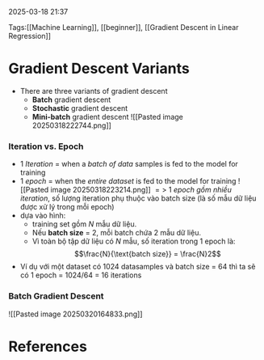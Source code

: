 2025-03-18 21:37


Tags:[[Machine Learning]], [[beginner]], [[Gradient Descent in Linear Regression]]

# Gradient Descent Variants

- There are three variants of gradient descent
	- **Batch** gradient descent
	- **Stochastic** gradient descent
	- **Mini-batch** gradient descent
![[Pasted image 20250318222744.png]]

### Iteration vs. Epoch
- 1 *Iteration* = when a *batch of data* samples is fed to the model for training
- 1 *epoch* = when the *entire dataset* is fed to the model for training
![[Pasted image 20250318223214.png]]
$=>$ 1 *epoch gồm nhiều iteration*, số lượng iteration phụ thuộc vào batch size (là số mẫu dữ liệu được xử lý trong mỗi epoch)
- dựa vào hình:
	- training set gồm $N$ mẫu dữ liệu.
	- Nếu **batch size** = 2, mỗi batch chứa 2 mẫu dữ liệu.
	- Vì toàn bộ tập dữ liệu có $N$ mẫu, số iteration trong 1 epoch là: $$\frac{N}{\text{batch size}} = \frac{N}2$$
- Ví dụ với một dataset có 1024 datasamples và batch size = 64 thì ta sẽ có 1 epoch = 1024/64 = 16 iterations
### Batch Gradient Descent
![[Pasted image 20250320164833.png]]

# References
